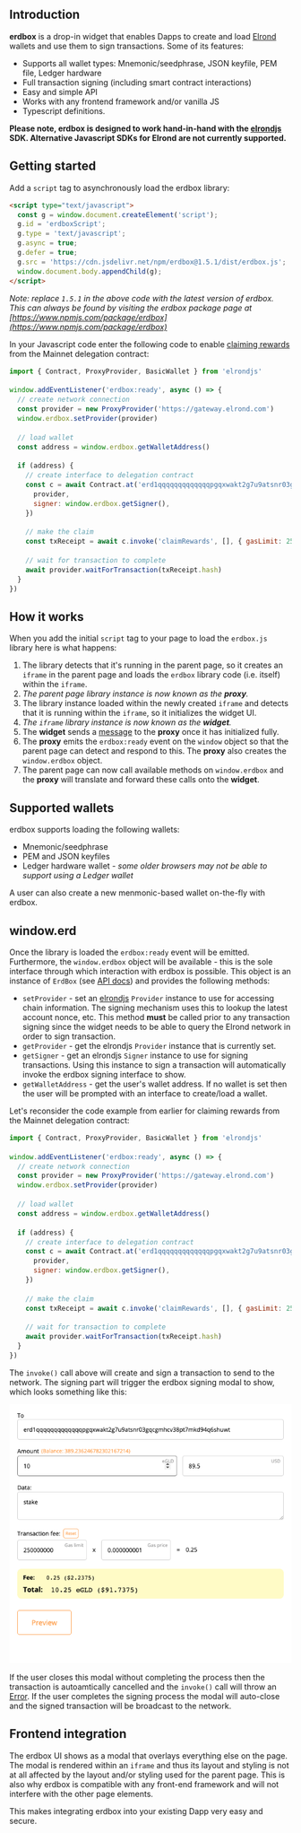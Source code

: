 ## Introduction

**erdbox** is a drop-in widget that enables Dapps to create and load [Elrond](https://elrond.com) wallets and use them to sign transactions. Some of its features:

* Supports all wallet types: Mnemonic/seedphrase, JSON keyfile, PEM file, Ledger hardware
* Full transaction signing (including smart contract interactions)
* Easy and simple API
* Works with any frontend framework and/or vanilla JS
* Typescript definitions.

**Please note, erdbox is designed to work hand-in-hand with the [elrondjs](https://elrondjs.erd.dev) SDK. Alternative Javascript SDKs for Elrond are not currently supported.**

## Getting started

Add a `script` tag to asynchronously load the erdbox library:

```html
<script type="text/javascript">
  const g = window.document.createElement('script');
  g.id = 'erdboxScript';
  g.type = 'text/javascript';
  g.async = true;
  g.defer = true;
  g.src = 'https://cdn.jsdelivr.net/npm/erdbox@1.5.1/dist/erdbox.js';
  window.document.body.appendChild(g);
</script>
```

_Note: replace `1.5.1` in the above code with the latest version of erdbox. This can always be found by visiting the erdbox package page at [https://www.npmjs.com/package/erdbox](https://www.npmjs.com/package/erdbox)_

In your Javascript code enter the following code to enable [claiming rewards](https://elrond.com/blog/egold-delegation-waiting-list-guide/) from the Mainnet delegation contract:

```js
import { Contract, ProxyProvider, BasicWallet } from 'elrondjs'

window.addEventListener('erdbox:ready', async () => {
  // create network connection
  const provider = new ProxyProvider('https://gateway.elrond.com')
  window.erdbox.setProvider(provider)

  // load wallet
  const address = window.erdbox.getWalletAddress()

  if (address) {
    // create interface to delegation contract
    const c = await Contract.at('erd1qqqqqqqqqqqqqpgqxwakt2g7u9atsnr03gqcgmhcv38pt7mkd94q6shuwt', {
      provider,
      signer: window.erdbox.getSigner(),
    })

    // make the claim
    const txReceipt = await c.invoke('claimRewards', [], { gasLimit: 250000000 })

    // wait for transaction to complete
    await provider.waitForTransaction(txReceipt.hash)
  }
})
```

## How it works

When you add the initial `script` tag to your page to load the `erdbox.js` library here is what happens:

1. The library detects that it's running in the parent page, so it creates an `iframe` in the parent page and loads the `erdbox` library code (i.e. itself) within the `iframe`.
1. _The parent page library instance is now known as the **proxy**._
1. The library instance loaded within the newly created `iframe` and detects that it is running within the `iframe`, so it initializes the widget UI.
1. _The `iframe` library instance is now known as the **widget**._
1. The **widget** sends a [message](https://developer.mozilla.org/en-US/docs/Web/API/Window/postMessage) to the **proxy** once it has initialized fully.
1. The **proxy** emits the `erdbox:ready` event on the `window` object so that the parent page can detect and respond to this. The **proxy** also creates the `window.erdbox` object.
1. The parent page can now call available methods on `window.erdbox` and the **proxy** will translate and forward these calls onto the **widget**.

## Supported wallets

erdbox supports loading the following wallets:

* Mnemonic/seedphrase
* PEM and JSON keyfiles
* Ledger hardware wallet - _some older browsers may not be able to support using a Ledger wallet_

A user can also create a new menmonic-based wallet on-the-fly with erdbox. 

## window.erd

Once the library is loaded the `erdbox:ready` event will be emitted. Furthermore, the `window.erdbox` object will be available - this is the sole interface through which interaction with erdbox is possible. This object is an instance of `ErdBox` (see [API docs](/docs/api)) and provides the following methods:

* `setProvider` - set an [elrondjs](https://elrondjs.erd.dev) `Provider` instance to use for accessing chain information. The signing mechanism uses this to lookup the latest account nonce, etc. This method **must** be called prior to any transaction signing since the widget needs to be able to query the Elrond network in order to sign transaction.
* `getProvider` - get the elrondjs `Provider` instance that is currently set.
* `getSigner` - get an elrondjs `Signer` instance to use for signing transactions. Using this instance to sign a transaction will automatically invoke the erdbox signing interface to show.
* `getWalletAddress` - get the user's wallet address. If no wallet is set then the user will be prompted with an interface to create/load a wallet.

Let's reconsider the code example from earlier for claiming rewards from the Mainnet delegation contract:

```js
import { Contract, ProxyProvider, BasicWallet } from 'elrondjs'

window.addEventListener('erdbox:ready', async () => {
  // create network connection
  const provider = new ProxyProvider('https://gateway.elrond.com')
  window.erdbox.setProvider(provider)

  // load wallet
  const address = window.erdbox.getWalletAddress()

  if (address) {
    // create interface to delegation contract
    const c = await Contract.at('erd1qqqqqqqqqqqqqpgqxwakt2g7u9atsnr03gqcgmhcv38pt7mkd94q6shuwt', {
      provider,
      signer: window.erdbox.getSigner(),
    })

    // make the claim
    const txReceipt = await c.invoke('claimRewards', [], { gasLimit: 250000000 })

    // wait for transaction to complete
    await provider.waitForTransaction(txReceipt.hash)
  }
})
```

The `invoke()` call above will create and sign a transaction to send to the network. The signing part will trigger the erdbox signing 
modal to show, which looks something like this:

![Signing](https://raw.githubusercontent.com/erdDEVcode/erdbox/master/docs/signTransaction.png "Signing a transaction")

If the user closes this modal without completing the process then the transaction is autoamtically cancelled and the `invoke()` call will 
throw an [Error](https://developer.mozilla.org/en-US/docs/Web/JavaScript/Reference/Global_Objects/Error). If the user completes the signing process the modal will auto-close and the signed transaction will be broadcast to the 
network.

## Frontend integration

The erdbox UI shows as a modal that overlays everything else on the page. The modal is rendered within an `iframe` and thus its layout and styling is not at all affected by the layout and/or styling used for the parent page. This is also why erdbox is compatible with any front-end framework and will not interfere with the other page elements.

This makes integrating erdbox into your existing Dapp very easy and secure.

